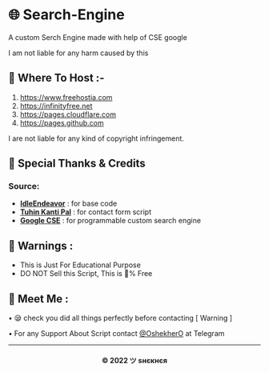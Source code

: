 # 🌐 Search-Engine

A custom Serch Engine made with help of CSE google

I am not liable for any harm caused by this

## 💽 Where To Host :-

1. https://www.freehostia.com
2. https://infinityfree.net
3. https://pages.cloudflare.com
4. https://pages.github.com

I are not liable for any kind of copyright infringement.

## 🤝 Special Thanks & Credits

### Source:
- **[IdleEndeavor](https://github.com/IdleEndeavor)** : for base code
- **[Tuhin Kanti Pal](https://github.com/tuhinpal)** : for contact form script
- **[Google CSE](https://programmablesearchengine.google.com)** : for programmable custom search engine

## 🚸 Warnings :

- This is Just For Educational Purpose
- DO NOT Sell this Script, This is 💯% Free

## 🤗 Meet Me :

• 😪 check you did all things perfectly before contacting [ Warning ] <br>

• For any Support About Script contact [@OshekherO](https://t.me/OshekherO) at Telegram <br>

---
<h4 align='center'>© 2022 ツ ѕнєкнєя</h4>

<!-- DO NOT REMOVE THIS CREDIT 🤬 🤬 -->

